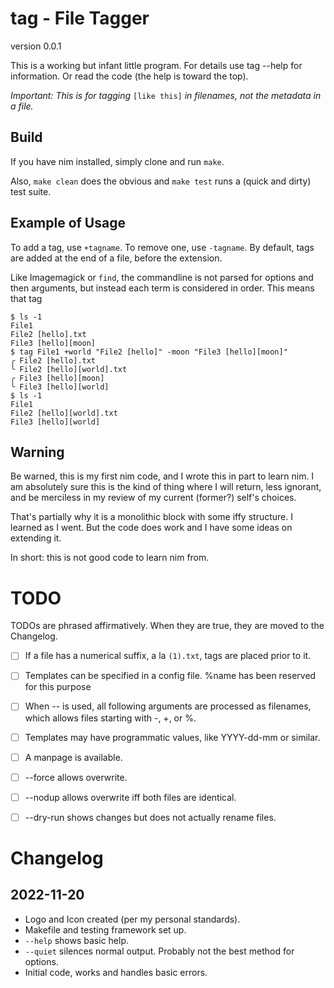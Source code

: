 # tag - File Tagger

version 0.0.1

This is a working but infant little program.  For details
use tag --help for information.  Or read the code (the help
is toward the top).

*Important: This is for tagging* `[like this]` *in filenames, not the metadata in a file.*

## Build

If you have nim installed, simply clone and run `make`.

Also, `make clean` does the obvious and `make test` runs a (quick and dirty) test suite.

## Example of Usage

To add a tag, use `+tagname`.  To remove one, use `-tagname`.  By default, tags are added at the end of a file, before the extension.

Like Imagemagick or `find`, the commandline is not parsed for options and then arguments, but instead each term is considered in order.  This means that tag

```
$ ls -1
File1 
File2 [hello].txt
File3 [hello][moon]
$ tag File1 +world "File2 [hello]" -moon "File3 [hello][moon]"
╭ File2 [hello].txt
╰ File2 [hello][world].txt
╭ File3 [hello][moon]
╰ File3 [hello][world]
$ ls -1
File1
File2 [hello][world].txt
File3 [hello][world]
```


## Warning

Be warned, this is my first nim code, and I wrote this in part
to learn nim.  I am absolutely sure this is the kind of thing
where I will return, less ignorant, and be merciless in my 
review of my current (former?) self's choices.  

That's partially why it is a monolithic block with some iffy 
structure.  I learned as I went.  But the code does work and 
I have some ideas on extending it.  

In short: this is not good code to learn nim from.


# TODO

TODOs are phrased affirmatively.  When they are true, they are moved to the Changelog.

- [ ] If a file has a numerical suffix, a la `(1).txt`, tags are placed prior to it.
- [ ] Templates can be specified in a config file.  %name has been reserved for this purpose
- [ ] When -- is used, all following arguments are processed as filenames, which allows files starting with -, +, or %.
- [ ] Templates may have programmatic values, like YYYY-dd-mm or similar.
- [ ] A manpage is available.
- [ ] --force allows overwrite.
- [ ] --nodup allows overwrite iff both files are identical.
- [ ] --dry-run shows changes but does not actually rename files.


# Changelog

## 2022-11-20
- Logo and Icon created (per my personal standards).
- Makefile and testing framework set up.
- `--help` shows basic help.
- `--quiet` silences normal output. Probably not the best method for options.
- Initial code, works and handles basic errors.
